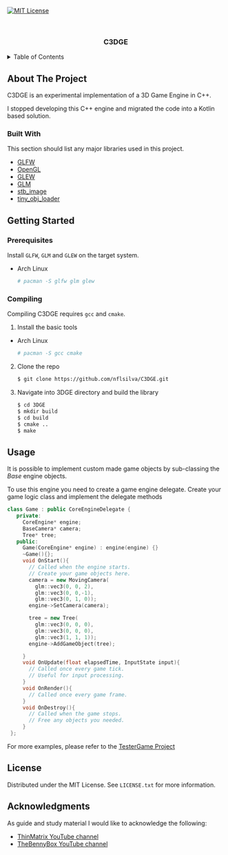<div id="top"></div>

[![MIT License][license-shield]][license-url]

<!-- PROJECT LOGO -->
<br />
<div align="center">
  <h3 align="center">C3DGE</h3>
</div>

<!-- TABLE OF CONTENTS -->
<details>
  <summary>Table of Contents</summary>
  <ol>
    <li>
      <a href="#about-the-project">About The Project</a>
      <ul>
        <li><a href="#built-with">Built With</a></li>
      </ul>
    </li>
    <li>
      <a href="#getting-started">Getting Started</a>
      <ul>
        <li><a href="#prerequisites">Prerequisites</a></li>
        <li><a href="#installation">Installation</a></li>
      </ul>
    </li>
    <li><a href="#usage">Usage</a></li>
    <li><a href="#acknowledgments">Acknowledgments</a></li>
  </ol>
</details>

<!-- ABOUT THE PROJECT -->
## About The Project

C3DGE is an experimental implementation of a 3D Game Engine in C++. 

I stopped developing this C++ engine and migrated the code into a Kotlin based solution.

### Built With

This section should list any major libraries used in this project.

* [GLFW](https://www.glfw.org/)
* [OpenGL](https://www.opengl.org/)
* [GLEW](http://glew.sourceforge.net/)
* [GLM](https://glm.g-truc.net/0.9.9/index.html)
* [stb_image](https://github.com/nothings/stb/blob/master/stb_image.h)
* [tiny_obj_loader](https://github.com/tinyobjloader/tinyobjloader)

<!-- GETTING STARTED -->
## Getting Started
### Prerequisites

Install `GLFW`, `GLM` and `GLEW` on the target system.
* Arch Linux
  ```sh
  # pacman -S glfw glm glew
  ```

### Compiling

Compiling C3DGE requires `gcc` and `cmake`.

1. Install the basic tools
* Arch Linux
  ```sh
  # pacman -S gcc cmake
  ```

2. Clone the repo
   ```sh
   $ git clone https://github.com/nflsilva/C3DGE.git
   ```

3. Navigate into 3DGE directory and build the library
   ```sh
   $ cd 3DGE
   $ mkdir build
   $ cd build
   $ cmake ..
   $ make
   ```

<!-- USAGE EXAMPLES -->
## Usage

It is possible to implement custom made game objects by sub-classing the _Base_ engine objects.

To use this engine you need to create a game engine delegate.
Create your game logic class and implement the delegate methods
   ```cpp
   class Game : public CoreEngineDelegate {
      private:
        CoreEngine* engine;
        BaseCamera* camera;
        Tree* tree;
      public:
        Game(CoreEngine* engine) : engine(engine) {}
        ~Game(){};
        void OnStart(){
          // Called when the engine starts.
          // Create your game objects here. 
          camera = new MovingCamera(
            glm::vec3(0, 0, 2), 
            glm::vec3(0, 0,-1), 
            glm::vec3(0, 1, 0));
          engine->SetCamera(camera);

          tree = new Tree(
            glm::vec3(0, 0, 0), 
            glm::vec3(0, 0, 0), 
            glm::vec3(1, 1, 1));
          engine->AddGameObject(tree);

        }
        void OnUpdate(float elapsedTime, InputState input){
          // Called once every game tick.
          // Useful for input processing.
        }
        void OnRender(){
          // Called once every game frame.
        }
        void OnDestroy(){
          // Called when the game stops.
          // Free any objects you needed.
        }
    };
   ```

For more examples, please refer to the [TesterGame Project](https://github.com/nflsilva/C3DGE/tree/master/TesterGame)

<!-- LICENSE -->
## License

Distributed under the MIT License. See `LICENSE.txt` for more information.

<!-- ACKNOWLEDGMENTS -->
## Acknowledgments

As guide and study material I would like to acknowledge the following:

* [ThinMatrix YouTube channel](https://www.youtube.com/channel/UCUkRj4qoT1bsWpE_C8lZYoQ)
* [TheBennyBox YouTube channel](https://www.youtube.com/channel/UCnlpv-hhcsAtEHKR2y2fW4Q)

<!-- MARKDOWN LINKS & IMAGES -->
<!-- https://www.markdownguide.org/basic-syntax/#reference-style-links -->
[license-shield]: https://img.shields.io/github/license/othneildrew/Best-README-Template.svg?style=for-the-badge

[license-url]: https://github.com/othneildrew/Best-README-Template/blob/master/LICENSE.txt